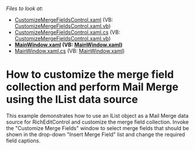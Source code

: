<!-- default file list -->
*Files to look at*:

* [CustomizeMergeFieldsControl.xaml](./CS/SimpleDataMerge/CustomizeMergeFieldsControl.xaml) (VB: [CustomizeMergeFieldsControl.xaml.vb](./VB/SimpleDataMerge/CustomizeMergeFieldsControl.xaml.vb))
* [CustomizeMergeFieldsControl.xaml.cs](./CS/SimpleDataMerge/CustomizeMergeFieldsControl.xaml.cs) (VB: [CustomizeMergeFieldsControl.xaml.vb](./VB/SimpleDataMerge/CustomizeMergeFieldsControl.xaml.vb))
* **[MainWindow.xaml](./CS/SimpleDataMerge/MainWindow.xaml) (VB: [MainWindow.xaml](./VB/SimpleDataMerge/MainWindow.xaml))**
* [MainWindow.xaml.cs](./CS/SimpleDataMerge/MainWindow.xaml.cs) (VB: [MainWindow.xaml](./VB/SimpleDataMerge/MainWindow.xaml))
<!-- default file list end -->
# How to customize the merge field collection and perform Mail Merge using the IList data source


<p>This example demonstrates how to use an IList object as a Mail Merge data source for RichEditControl and customize the merge field collection. Invoke the "Customize Merge Fields" window to select merge fields that should be shown in the drop-down "Insert Merge Field" list and change the required field captions.</p>

<br/>


